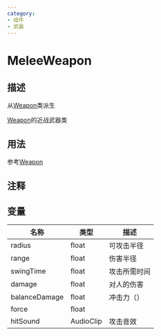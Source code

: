 ```yaml
---
category: 
- 组件
- 武器
---
```

# MeleeWeapon
## 描述

从[Weapon](./Weapon.md)类派生

[Weapon](./Weapon.md)的近战武器类

## 用法

参考[Weapon](./Weapon.md)

## 注释

## 变量
| 名称 | 类型 | 描述 |
| ----------- | ----------- | ----------- |
| radius  | float | 可攻击半径 |  
| range  | float | 伤害半径 |  
| swingTime  | float | 攻击所需时间 |  
| damage  | float | 对人的伤害 |  
| balanceDamage  | float | 冲击力（） |  
| force  | float |  |  
| hitSound | AudioClip | 攻击音效 |  
